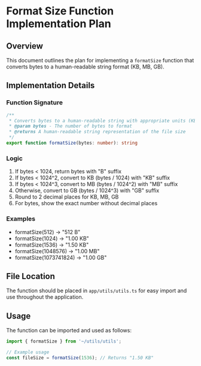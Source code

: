 # Format Size Function Implementation Plan

## Overview
This document outlines the plan for implementing a `formatSize` function that converts bytes to a human-readable string format (KB, MB, GB).

## Implementation Details

### Function Signature
```typescript
/**
 * Converts bytes to a human-readable string with appropriate units (KB, MB, GB)
 * @param bytes - The number of bytes to format
 * @returns A human-readable string representation of the file size
 */
export function formatSize(bytes: number): string
```

### Logic
1. If bytes < 1024, return bytes with "B" suffix
2. If bytes < 1024^2, convert to KB (bytes / 1024) with "KB" suffix
3. If bytes < 1024^3, convert to MB (bytes / 1024^2) with "MB" suffix
4. Otherwise, convert to GB (bytes / 1024^3) with "GB" suffix
5. Round to 2 decimal places for KB, MB, GB
6. For bytes, show the exact number without decimal places

### Examples
- formatSize(512) → "512 B"
- formatSize(1024) → "1.00 KB"
- formatSize(1536) → "1.50 KB"
- formatSize(1048576) → "1.00 MB"
- formatSize(1073741824) → "1.00 GB"

## File Location
The function should be placed in `app/utils/utils.ts` for easy import and use throughout the application.

## Usage
The function can be imported and used as follows:
```typescript
import { formatSize } from '~/utils/utils';

// Example usage
const fileSize = formatSize(1536); // Returns "1.50 KB"